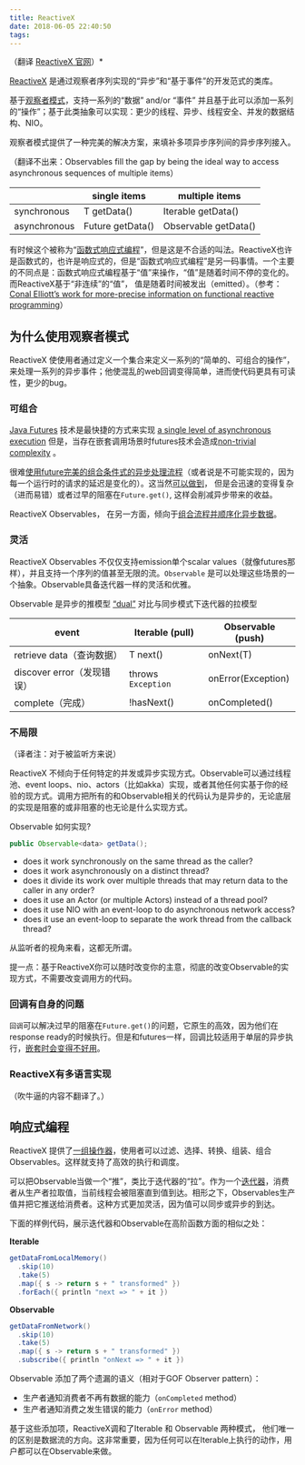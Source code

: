 ```yaml
---
title: ReactiveX
date: 2018-06-05 22:40:50
tags:
---
```


（翻译 [ReactiveX 官网](http://reactivex.io/intro.html)）*

[ReactiveX](http://reactivex.io/intro.html) 是通过观察者序列实现的“异步”和“基于事件”的开发范式的类库。

基于[观察者模式](http://en.wikipedia.org/wiki/Observer_pattern)，支持一系列的“数据” and/or “事件” 并且基于此可以添加一系列的“操作”；基于此类抽象可以实现：更少的线程、异步、线程安全、并发的数据结构、NIO。

观察者模式提供了一种完美的解决方案，来填补多项异步序列间的异步序列接入。

（翻译不出来：Observables fill the gap by being the ideal way to access asynchronous sequences of multiple items）

|              | single items        | multiple items          |
| ------------ | ------------------- | ----------------------- |
| synchronous  | T getData()         | Iterable<T> getData()   |
| asynchronous | Future<T> getData() | Observable<T> getData() |

有时候这个被称为“[函数式响应式编程](https://en.wikipedia.org/wiki/Functional_reactive_programming)”，但是这是不合适的叫法。ReactiveX也许是函数式的，也许是响应式的，但是“函数式响应式编程”是另一码事情。一个主要的不同点是：函数式响应式编程基于“值”来操作，“值”是随着时间不停的变化的。而ReactiveX基于“非连续”的“值”， 值是随着时间被发出（emitted）。（参考： [Conal Elliott’s work for more-precise information on functional reactive programming](https://github.com/conal/essence-and-origins-of-frp)）



## 为什么使用观察者模式

ReactiveX 使使用者通过定义一个集合来定义一系列的“简单的、可组合的操作”，来处理一系列的异步事件；他使混乱的web回调变得简单，进而使代码更具有可读性，更少的bug。



### 可组合

[Java Futures](http://docs.oracle.com/javase/7/docs/api/java/util/concurrent/Future.html) 技术是最快捷的方式来实现 [a single level of asynchronous execution](https://gist.github.com/4670979) 但是，当存在嵌套调用场景时futures技术会造成[non-trivial complexity](https://gist.github.com/4671081) 。

很难[使用future完美的组合条件式的异步处理流程](https://gist.github.com/4671081#file-futuresb-java-L163)（或者说是不可能实现的，因为每一个运行时的请求的延迟是变化的）。这当然[可以做到](https://www.amazon.com/gp/product/0321349601?ie=UTF8&tag=none0b69&linkCode=as2&camp=1789&creative=9325&creativeASIN=0321349601)， 但是会迅速的变得复杂（进而易错）或者过早的阻塞在`Future.get()`, 这样会削减异步带来的收益。

ReactiveX Observables， 在另一方面，倾向于[组合流程并顺序化异步数据](https://github.com/Netflix/RxJava/wiki/How-To-Use#composition)。



### 灵活

ReactiveX Observables 不仅仅支持emission单个scalar values（就像futures那样），并且支持一个序列的值甚至无限的流。`Observable` 是可以处理这些场景的一个抽象。Observable具备迭代器一样的灵活和优雅。

Observable 是异步的推模型 [“dual”](http://en.wikipedia.org/wiki/Dual_(category_theory)) 对比与同步模式下迭代器的拉模型

| event                | Iterable (pull)    | Observable (push)  |
| -------------------- | ------------------ | ------------------ |
| retrieve data（查询数据）  | T next()           | onNext(T)          |
| discover error（发现错误） | throws `Exception` | onError(Exception) |
| complete（完成）         | !hasNext()         | onCompleted()      |



### 不局限

（译者注：对于被监听方来说）

ReactiveX 不倾向于任何特定的并发或异步实现方式。Observable可以通过线程池、event loops、nio、actors（比如akka）实现，或者其他任何实基于你的经验的现方式。调用方把所有的和Observable相关的代码认为是异步的，无论底层的实现是阻塞的或非阻塞的也无论是什么实现方式。

Observable 如何实现?

```java
public Observable<data> getData();
```

- does it work synchronously on the same thread as the caller?
- does it work asynchronously on a distinct thread?
- does it divide its work over multiple threads that may return data to the caller in any order?
- does it use an Actor (or multiple Actors) instead of a thread pool?
- does it use NIO with an event-loop to do asynchronous network access?
- does it use an event-loop to separate the work thread from the callback thread?

从监听者的视角来看，这都无所谓。

提一点：基于ReactiveX你可以随时改变你的主意，彻底的改变Observable的实现方式，不需要改变调用方的代码。



### 回调有自身的问题

`回调`可以解决过早的阻塞在`Future.get()`的问题，它原生的高效，因为他们在response ready的时候执行。但是和futures一样，回调比较适用于单层的异步执行，[嵌套时会变得不好用](https://gist.github.com/4677544)。



### ReactiveX有多语言实现

（吹牛逼的内容不翻译了。）



## 响应式编程

ReactiveX 提供了[一组操作器](http://reactivex.io/documentation/operators.html)，使用者可以过滤、选择、转换、组装、组合Observables。这样就支持了高效的执行和调度。

可以把Observable当做一个“推”，类比于迭代器的“拉”。作为一个[迭代器](http://docs.oracle.com/javase/7/docs/api/java/lang/Iterable.html)，消费者从生产者拉取值，当前线程会被阻塞直到值到达。相形之下，Observables生产值并把它推送给消费者。这种方式更加灵活，因为值可以同步或异步的到达。

下面的样例代码，展示迭代器和Observable在高阶函数方面的相似之处：

**Iterable**

```java
getDataFromLocalMemory()
  .skip(10)
  .take(5)
  .map({ s -> return s + " transformed" })
  .forEach({ println "next => " + it })
```

**Observable**

```java
getDataFromNetwork()
  .skip(10)
  .take(5)
  .map({ s -> return s + " transformed" })
  .subscribe({ println "onNext => " + it })
```

Observable 添加了两个遗漏的语义（相对于GOF Observer pattern）：

- 生产者通知消费者不再有数据的能力（`onCompleted` method）
- 生产者通知消费之发生错误的能力（`onError` method）

基于这些添加项，ReactiveX调和了Iterable 和 Observable 两种模式， 他们唯一的区别是数据流的方向。这非常重要，因为任何可以在Iterable上执行的动作，用户都可以在Observable来做。